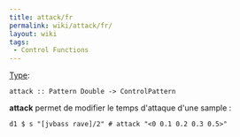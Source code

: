 ```yaml
---
title: attack/fr
permalink: wiki/attack/fr/
layout: wiki
tags:
 - Control Functions
---
```


<languages/> [Type](/wiki/Type_signature "wikilink"):

    attack :: Pattern Double -> ControlPattern

**attack** permet de modifier le temps d'attaque d'une sample :

    d1 $ s "[jvbass rave]/2" # attack "<0 0.1 0.2 0.3 0.5>"
